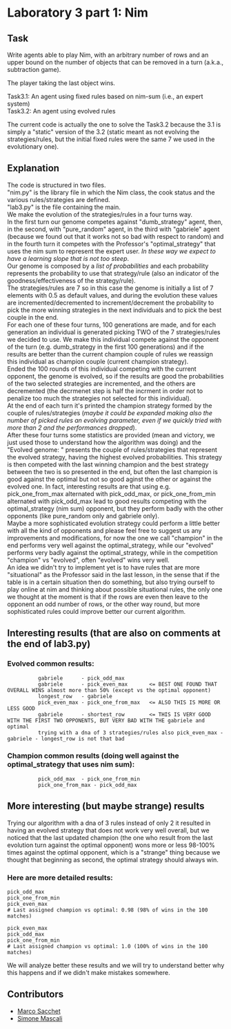 # Laboratory 3 part 1: Nim

## Task

Write agents able to play Nim, with an arbitrary number of rows and an upper bound  on the number of objects that can be removed in a turn (a.k.a., subtraction game).

The player taking the last object wins.

Task3.1: An agent using fixed rules based on nim-sum (i.e., an expert system) \
Task3.2: An agent using evolved rules

The current code is actually the one to solve the Task3.2 because the 3.1 is simply a "static" version of the 3.2 (static meant as not evolving the strategies/rules, but the initial fixed rules were the same 7 we used in the evolutionary one).

## Explanation

The code is structured in two files. \
"nim.py" is the library file in which the Nim class, the cook status and the various rules/strategies are defined. \
"lab3.py" is the file containing the main. \
We make the evolution of the strategies/rules in a four turns way. \
In the first turn our genome competes against "dumb_strategy" agent, then, in the second, with "pure_random" agent, in the third with "gabriele" agent (because we found out that it works not so bad with respect to random) and in the fourth turn it competes with the Professor's "optimal_strategy" that uses the nim sum to represent the expert user. *In these way we expect to have a learning slope that is not too steep*. \
Our genome is composed by a *list of probabilities* and each probability represents the probability to use that strategy/rule (also an indicator of the goodness/effectiveness of the strategy/rule). \
The strategies/rules are 7 so in this case the genome is initially a list of 7 elements with 0.5 as default values, and during the evolution these values are incremented/decremented to increment/decrement the probability to pick the more winning strategies in the next individuals and to pick the best couple in the end. \
For each one of these four turns, 100 generations are made, and for each generation an individual is generated picking TWO of the 7 strategies/rules we decided to use.
We make this individual compete against the opponent of the turn (e.g. dumb_strategy in the first 100 generations) and if the results are better than the current champion couple of rules we reassign this individual as champion couple (current champion strategy). \
Ended the 100 rounds of this individual competing with the current opponent, the genome is evolved, so if the results are good the probabilities of the two selected strategies are incremented, and the others are decremented (the decrmenet step is half the incrment in order not to penalize too much the strategies not selected for this individual). \
At the end of each turn it's printed the champion strategy formed by the couple of rules/strategies (*maybe it could be expanded making also the number of picked rules an evolving parameter, even if we quickly tried with more than 2 and the performances dropped*). \
After these four turns some statistics are provided (mean and victory, we just used those to understand how the algorithm was doing) and the "Evolved genome: " presents the couple of rules/strategies that represent the evolved strategy, having the highest evolved probabilities.
This strategy is then competed with the last winning champion and the best strategy between the two is so presented in the end, but often the last champion is good against the optimal but not so good aginst the other or against the evolved one.
In fact, interesting results are that using e.g. pick_one_from_max alternated with pick_odd_max, or pick_one_from_min alternated with pick_odd_max lead to good results competing with the optimal_strategy (nim sum) opponent, but they perform badly with the other opponents (like pure_random only and gabriele only). \
Maybe a more sophisticated evolution strategy could perform a little better with all the kind of opponents and please feel free to suggest us any improvements and modifications, for now the one we call "champion" in the end performs very well against the optimal_strategy, while our "evolved" performs very badly against the optimal_strategy, while in the competition "champion" vs "evolved", often "evolved" wins very well. \
An idea we didn't try to implement yet is to have rules that are more "situational" as the Professor said in the last lesson, in the sense that if the table is in a certain situation then do something, but also trying ourself to play online at nim and thinking about possible situational rules, the only one we thought at the moment is that if the rows are even then leave to the opponent an odd number of rows, or the other way round, but more sophisticated rules could improve better our current algorithm.

## Interesting results (that are also on comments at the end of lab3.py)
### Evolved common results: 
              gabriele      - pick_odd_max 
              gabriele      - pick_even_max       <= BEST ONE FOUND THAT OVERALL WINS almost more than 50% (except vs the optimal opponent) 
              longest_row   - gabriele 
              pick_even_max - pick_one_from_max   <= ALSO THIS IS MORE OR LESS GOOD
              gabriele      - shortest_row        <= THIS IS VERY GOOD WITH THE FIRST TWO OPPONENTS, BUT VERY BAD WITH THE gabriele and optimal  
              trying with a dna of 3 strategies/rules also pick_even_max - gabriele - longest_row is not that bad
### Champion common results (doing well against the optimal_strategy that uses nim sum): 
              pick_odd_max  - pick_one_from_min 
              pick_one_from_max - pick_odd_max 

## More interesting (but maybe strange) results
Trying our algorithm with a dna of 3 rules instead of only 2 it resulted in having an evolved strategy that does not work very well overall, but we noticed that the last updated champion (the one who result from the last evolution turn against the optimal opponent) wons more or less 98-100% times against the optimal opponent, which is a "strange" thing because we thought that beginning as second, the optimal strategy should always win.
### Here are more detailed results:
    pick_odd_max
    pick_one_from_min
    pick_even_max
    # Last assigned champion vs optimal: 0.98 (98% of wins in the 100 matches)
    
    pick_even_max
    pick_odd_max
    pick_one_from_min
    # Last assigned champion vs optimal: 1.0 (100% of wins in the 100 matches)
We will analyze better these results and we will try to understand better why this happens and if we didn't make mistakes somewhere.

## Contributors


- [Marco Sacchet](https://github.com/saccuz)
- [Simone Mascali](https://github.com/vmask25)
